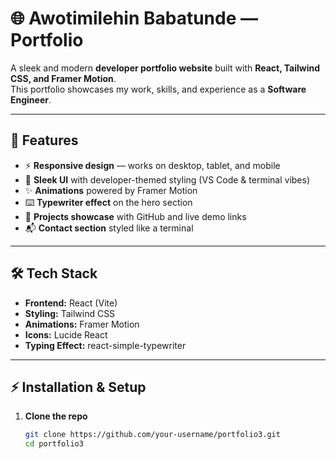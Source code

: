 # 🌐 Awotimilehin Babatunde — Portfolio

A sleek and modern **developer portfolio website** built with **React, Tailwind CSS, and Framer Motion**.  
This portfolio showcases my work, skills, and experience as a **Software Engineer**.

---

## 🚀 Features

- ⚡ **Responsive design** — works on desktop, tablet, and mobile
- 🎨 **Sleek UI** with developer-themed styling (VS Code & terminal vibes)
- ✨ **Animations** powered by Framer Motion
- ⌨️ **Typewriter effect** on the hero section
- 📂 **Projects showcase** with GitHub and live demo links
- 📬 **Contact section** styled like a terminal

---

## 🛠️ Tech Stack

- **Frontend:** React (Vite)
- **Styling:** Tailwind CSS
- **Animations:** Framer Motion
- **Icons:** Lucide React
- **Typing Effect:** react-simple-typewriter

---

<!-- ## 📸 Screenshots

### 🏠 Hero Section
![Hero Section](./screenshots/hero.png)

### 💻 About Section (VS Code Style)
![About Section](./screenshots/about.png)

### 📂 Projects Section
![Projects Section](./screenshots/projects.png)

### 📬 Contact Section (Terminal Style)
![Contact Section](./screenshots/contact.png)

--- -->

## ⚡ Installation & Setup

1. **Clone the repo**
   ```bash
   git clone https://github.com/your-username/portfolio3.git
   cd portfolio3
   ```
